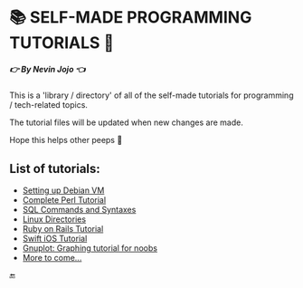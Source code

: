 # 📚 SELF-MADE PROGRAMMING TUTORIALS 📖
##### :point_right: By Nevin Jojo :point_left:

This is a 'library / directory' of all of the self-made tutorials for programming / tech-related topics.

The tutorial files will be updated when new changes are made.

Hope this helps other peeps 🙂

## List of tutorials:
- [Setting up Debian VM](https://docs.google.com/document/d/1Q_mRZCC-3--upPoRfP-SCt5Vw7u65HNXLKftnu6x_gY/edit?usp=sharing)
- [Complete Perl Tutorial](https://docs.google.com/document/d/1Iw0GWRyh-22mhXg_gV-j0WxrMwf8DFdrhPO0NXCa52c/edit?usp=sharing)
- [SQL Commands and Syntaxes](https://docs.google.com/document/d/1bNFFfjsETlyoEkuLKitfPgXdV1aEqofiEnF1ijPwOAE/edit?usp=sharing)
- [Linux Directories](https://docs.google.com/document/d/1re2BpYIl9997lvbRRSKEfLkjYkPV7irJHgR8ODT7QyM/edit?usp=sharing)
- [Ruby on Rails Tutorial](https://docs.google.com/document/d/1goVm6mE-zc5uBdAGx5BcMgQA1uf-pFfZzeUq9cHVpKY/edit?usp=sharing)
- [Swift iOS Tutorial](https://docs.google.com/document/d/15UPDjwaOyVvhbEjY6rER-mYLqvxGRBWH41LmrayCR8M/edit?usp=sharing)
- [Gnuplot: Graphing tutorial for noobs](https://docs.google.com/document/d/1Xof2-_49nDBxBmPhcdf4PoB03Sb__PSDZJXRzs-EfcI/edit?usp=sharing)
- [More to come...]()


:end:
